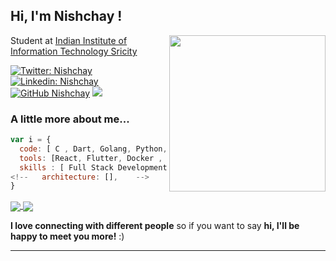 <h2> Hi, I'm  Nishchay !</h2>
<img align='right' src="https://github.com/vnishchay/vnishchay/blob/main/undraw_researching_22gp.svg" width="250">
<p>Student at <a href="http://iiits.in/">Indian Institute of Information Technology Sricity</a></p>

[![Twitter: Nishchay](https://img.shields.io/twitter/follow/nishchay_v_?style=social)](https://twitter.com/nishchay_v_)
[![Linkedin: Nishchay](https://img.shields.io/badge/-nishchay-blue?style=flat-square&logo=Linkedin&logoColor=white&link=https://www.linkedin.com/in/nishchay-verma-5a4a19193/)](https://www.linkedin.com/in/nishchay-verma-5a4a19193/)
[![GitHub Nishchay](https://img.shields.io/github/followers/codernishchay?label=follow&style=social)](https://github.com/vnishchay)
![](https://komarev.com/ghpvc/?username=vnishchay&color=green)

###  A little more about me...  

```javascript
var i = {
  code: [ C , Dart, Golang, Python, Bash, JavaScript, C++, TypeScript],
  tools: [React, Flutter, Docker , Express, GraphQL, RestApi],
  skills : [ Full Stack Development, Application Development, Cybersecurity ]
<!--   architecture: [],    -->
}
```

<a href="https://github.com/vnishchay">
<img align="center" src="https://github-readme-stats.vercel.app/api?username=vnishchay&show_icons=true&include_all_commits=true&theme=blue-green&count_private=true">
</a>
<a href="https://github.com/vnishchay">
<img align="center" src="https://github-readme-stats.anuraghazra1.vercel.app/api/top-langs/?username=vnishchay&layout=Demo&theme=blue-green" />
</a>

<b>I love connecting with different people</b> so if you want to say <b>hi, I'll be happy to meet you more!</b> :)

---
